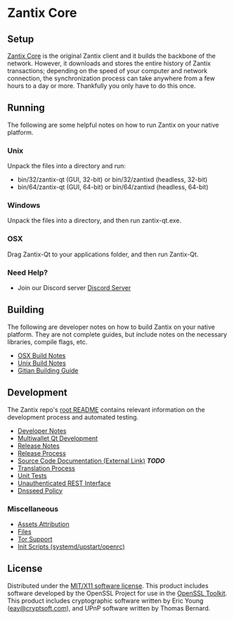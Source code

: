 Zantix Core
=====================

Setup
---------------------
[Zantix Core](http://savebitcoin.io) is the original Zantix client and it builds the backbone of the network. However, it downloads and stores the entire history of Zantix transactions; depending on the speed of your computer and network connection, the synchronization process can take anywhere from a few hours to a day or more. Thankfully you only have to do this once.

Running
---------------------
The following are some helpful notes on how to run Zantix on your native platform.

### Unix

Unpack the files into a directory and run:

- bin/32/zantix-qt (GUI, 32-bit) or bin/32/zantixd (headless, 32-bit)
- bin/64/zantix-qt (GUI, 64-bit) or bin/64/zantixd (headless, 64-bit)

### Windows

Unpack the files into a directory, and then run zantix-qt.exe.

### OSX

Drag Zantix-Qt to your applications folder, and then run Zantix-Qt.

### Need Help?

* Join our Discord server [Discord Server](https://discord.savebitcoin.io)

Building
---------------------
The following are developer notes on how to build Zantix on your native platform. They are not complete guides, but include notes on the necessary libraries, compile flags, etc.

- [OSX Build Notes](build-osx.md)
- [Unix Build Notes](build-unix.md)
- [Gitian Building Guide](gitian-building.md)

Development
---------------------
The Zantix repo's [root README](https://github.com/ZantixCoin/Zantix/blob/master/README.md) contains relevant information on the development process and automated testing.

- [Developer Notes](developer-notes.md)
- [Multiwallet Qt Development](multiwallet-qt.md)
- [Release Notes](release-notes.md)
- [Release Process](release-process.md)
- [Source Code Documentation (External Link)](https://dev.visucore.com/bitcoin/doxygen/) ***TODO***
- [Translation Process](translation_process.md)
- [Unit Tests](unit-tests.md)
- [Unauthenticated REST Interface](REST-interface.md)
- [Dnsseed Policy](dnsseed-policy.md)

### Miscellaneous
- [Assets Attribution](assets-attribution.md)
- [Files](files.md)
- [Tor Support](tor.md)
- [Init Scripts (systemd/upstart/openrc)](init.md)

License
---------------------
Distributed under the [MIT/X11 software license](http://www.opensource.org/licenses/mit-license.php).
This product includes software developed by the OpenSSL Project for use in the [OpenSSL Toolkit](https://www.openssl.org/). This product includes
cryptographic software written by Eric Young ([eay@cryptsoft.com](mailto:eay@cryptsoft.com)), and UPnP software written by Thomas Bernard.

